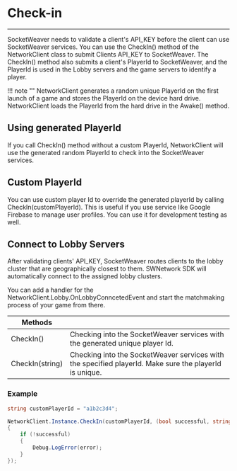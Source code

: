 # Check-in
___

SocketWeaver needs to validate a client's API_KEY before the client can use SocketWeaver services. You can use the CheckIn() method of the NetworkClient class to submit Clients API_KEY to SocketWeaver. The CheckIn() method also submits a client's PlayerId to SocketWeaver, and the PlayerId is used in the Lobby servers and the game servers to identify a player.

!!! note ""
    NetworkClient generates a random unique PlayerId on the first launch of a game and stores the PlayerId on the device hard drive. NetworkClient loads the PlayerId from the hard drive in the Awake() method.

## Using generated PlayerId

If you call CheckIn() method without a custom PlayerId, NetworkClient will use the generated random PlayerId to check into the SocketWeaver services.

## Custom PlayerId

You can use custom player Id to override the generated playerId by calling CheckIn(customPlayerId). This is useful if you use service like Google Firebase to manage user profiles. You can use it for development testing as well.

## Connect to Lobby Servers

After validating clients' API_KEY, SocketWeaver routes clients to the lobby cluster that are geographically closest to them. SWNetwork SDK will automatically connect to the assigned lobby clusters.

You can add a handler for the NetworkClient.Lobby.OnLobbyConncetedEvent and start the matchmaking process of your game from there.

| Methods         |                                                                                                        |
|-----------------|:-------------------------------------------------------------------------------------------------------|
| CheckIn()       | Checking into the SocketWeaver services with the generated unique player Id.                           |
| CheckIn(string) | Checking into the SocketWeaver services with the specified playerId. Make sure the playerId is unique. |

### Example

``` c#
string customPlayerId = "a1b2c3d4";

NetworkClient.Instance.CheckIn(customPlayerId, (bool successful, string error) =>
{
    if (!successful)
    {
        Debug.LogError(error);
    }
});
```